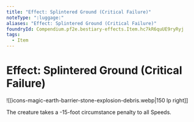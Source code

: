 ```yaml
---
title: "Effect: Splintered Ground (Critical Failure)"
noteType: ":luggage:"
aliases: "Effect: Splintered Ground (Critical Failure)"
foundryId: Compendium.pf2e.bestiary-effects.Item.hc7kR6quUE9ryRyj
tags:
  - Item
---
```


# Effect: Splintered Ground (Critical Failure)
![[icons-magic-earth-barrier-stone-explosion-debris.webp|150 lp right]]

The creature takes a -15-foot circumstance penalty to all Speeds.
